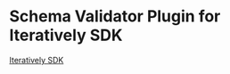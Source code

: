 # Schema Validator Plugin for Iteratively SDK

[Iteratively SDK](https://github.com/amplitude/itly-sdk/blob/master/README.md)
